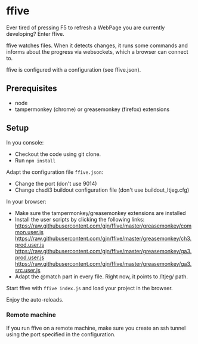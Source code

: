 # ffive

Ever tired of pressing F5 to refresh a WebPage you are
currently developing? Enter ffive.

ffive watches files. When it detects changes, it runs
some commands and informs about the progress via
websockets, which a browser can connect to.

ffive is configured with a configuration (see ffive.json).

## Prerequisites
- node
- tampermonkey (chrome) or greasemonkey (firefox) extensions

## Setup
In you console:
- Checkout the code using git clone.
- Run `npm install`

Adapt the configuration file `ffive.json`:
- Change the port (don't use 9014)
- Change chsdi3 buildout configuration file (don't use buildout_ltjeg.cfg)

In your browser:
- Make sure the tampermonkey/greasemonkey extensions are installed
- Install the user scripts by clicking the following links:
  https://raw.githubusercontent.com/gjn/ffive/master/greasemonkey/common.user.js
  https://raw.githubusercontent.com/gjn/ffive/master/greasemonkey/ch3.prod.user.js
  https://raw.githubusercontent.com/gjn/ffive/master/greasemonkey/ga3.prod.user.js
  https://raw.githubusercontent.com/gjn/ffive/master/greasemonkey/ga3.src.user.js
- Adapt the @match part in every file. Right now, it points to /ltjeg/ path.

Start ffive with `ffive index.js` and load your project in the browser.

Enjoy the auto-reloads.

### Remote machine
If you run ffive on a remote machine, make sure you create an ssh tunnel
using the port specified in the configuration.
